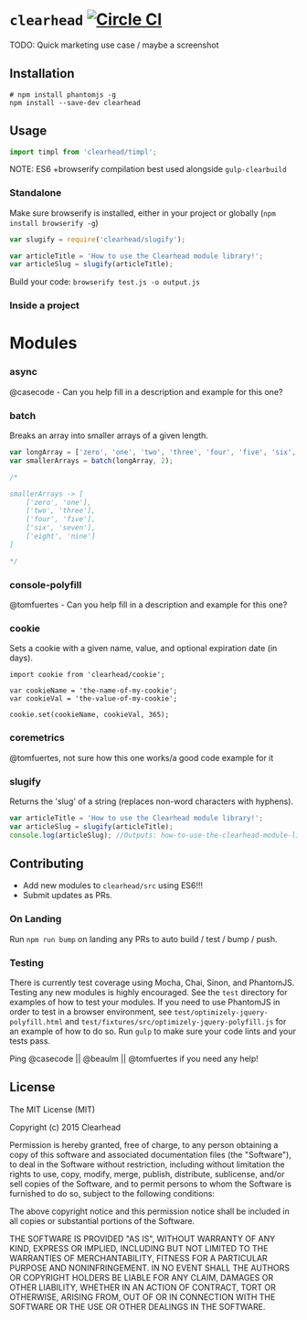 # `clearhead` [![Circle CI](https://circleci.com/gh/clearhead/clearhead.svg?style=svg)](https://circleci.com/gh/clearhead/clearhead)

TODO: Quick marketing use case / maybe a screenshot

## Installation

```shell
# npm install phantomjs -g
npm install --save-dev clearhead
```

## Usage

```javascript
import timpl from 'clearhead/timpl';
```

NOTE: ES6 +browserify compilation best used alongside `gulp-clearbuild`

### Standalone

Make sure browserify is installed, either in your project or globally (`npm install browserify -g`)

```javascript
var slugify = require('clearhead/slugify');

var articleTitle = 'How to use the Clearhead module library!';
var articleSlug = slugify(articleTitle);
```
Build your code: `browserify test.js -o output.js`

### Inside a project


# Modules

### async

@casecode - Can you help fill in a description and example for this one?

### batch

Breaks an array into smaller arrays of a given length.

```javascript
var longArray = ['zero', 'one', 'two', 'three', 'four', 'five', 'six', 'seven', 'eight', 'nine'];
var smallerArrays = batch(longArray, 2);

/*

smallerArrays -> [
	['zero', 'one'],
	['two', 'three'],
	['four', 'five'],
	['six', 'seven'],
	['eight', 'nine']
]

*/
```

### console-polyfill

@tomfuertes - Can you help fill in a description and example for this one?

### cookie

Sets a cookie with a given name, value, and optional expiration date (in days).

```
import cookie from 'clearhead/cookie';

var cookieName = 'the-name-of-my-cookie';
var cookieVal = 'the-value-of-my-cookie';

cookie.set(cookieName, cookieVal, 365);
```
### coremetrics

@tomfuertes, not sure how this one works/a good code example for it

### slugify

Returns the 'slug' of a string (replaces non-word characters with hyphens).

```javascript
var articleTitle = 'How to use the Clearhead module library!';
var articleSlug = slugify(articleTitle);
console.log(articleSlug); //Outputs: how-to-use-the-clearhead-module-library
```

## Contributing

* Add new modules to `clearhead/src` using ES6!!!
* Submit updates as PRs.

### On Landing

Run `npm run bump` on landing any PRs to auto build / test / bump / push.

### Testing

There is currently test coverage using Mocha, Chai, Sinon, and PhantomJS.
Testing any new modules is highly encouraged. See the `test` directory for
examples of how to test your modules. If you need to use PhantomJS in order
to test in a browser environment, see `test/optimizely-jquery-polyfill.html` and
`test/fixtures/src/optimizely-jquery-polyfill.js` for an example of how to do so.
Run `gulp` to make sure your code lints and your tests pass.

Ping @casecode ||  @beaulm || @tomfuertes  if you need any help!

## License

The MIT License (MIT)

Copyright (c) 2015 Clearhead

Permission is hereby granted, free of charge, to any person obtaining a copy
of this software and associated documentation files (the "Software"), to deal
in the Software without restriction, including without limitation the rights
to use, copy, modify, merge, publish, distribute, sublicense, and/or sell
copies of the Software, and to permit persons to whom the Software is
furnished to do so, subject to the following conditions:

The above copyright notice and this permission notice shall be included in all
copies or substantial portions of the Software.

THE SOFTWARE IS PROVIDED "AS IS", WITHOUT WARRANTY OF ANY KIND, EXPRESS OR
IMPLIED, INCLUDING BUT NOT LIMITED TO THE WARRANTIES OF MERCHANTABILITY,
FITNESS FOR A PARTICULAR PURPOSE AND NONINFRINGEMENT. IN NO EVENT SHALL THE
AUTHORS OR COPYRIGHT HOLDERS BE LIABLE FOR ANY CLAIM, DAMAGES OR OTHER
LIABILITY, WHETHER IN AN ACTION OF CONTRACT, TORT OR OTHERWISE, ARISING FROM,
OUT OF OR IN CONNECTION WITH THE SOFTWARE OR THE USE OR OTHER DEALINGS IN THE
SOFTWARE.
